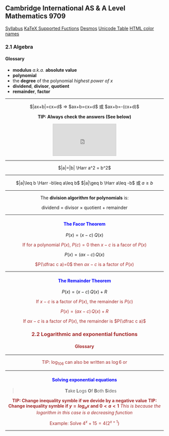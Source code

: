 Cambridge International AS & A Level
Mathematics 9709
-
[Syllabus](https://www.cambridgeinternational.org/Images/415060-2020-2022-syllabus.pdf)
[KaTeX Supported Fuctions](https://katex.org/docs/supported.html)
[Desmos](https://www.desmos.com/calculator)
[Unicode Table](https://unicode-table.com/en/)
[HTML color names](https://htmlcolorcodes.com/zh/yanse-ming/)

### 2.1 Algebra
#### Glossary
- **modulus** *a.k.a.* **absolute value**
- **polynomial**
- the **degree** of the polynomial
	*highest power of $x$*
- **dividend**, **divisor**, **quotient**
- **remainder**, **factor**

----
<center>$|ax+b|=cx+d$
=> $ax+b=cx+d$ 或 $ax+b=-(cx+d)$

**TIP: Always check the answers (See below)**
<iframe src="https://www.desmos.com/calculator/7nygjaejx0?embed" width="200px" height="100px" style="border: 1px solid #ccc" frameborder=0></iframe>

---
$|a|=|b| \Harr a^2 = b^2$

---
$|a|\leq b \Harr -b\leq a\leq b$
$|a|\geq b \Harr a\leq -b$ 或 $a\geq b$

---
The **division algorithm for polynomials** is:
<center>dividend = divisor × quotient + remainder</center>

---
#### <font color=blue>The Facor Theorem</font>
$P(x)=(x-c)\;Q(x)$

<font color=brown>If for a polynomial $P(x)$, $P(c)=0$ then $x-c$ is a facor of $P(x)$</font>

$P(x)=(ax-c)\,Q(x)$

<font color=brown>$P(\dfrac c a)=0$  then $ax-c$ is a factor of $P(x)$</font>

---
#### <font color=blue>The Remainder Theorem</font>
$P(x)=(x-c)\,Q(x)+R$

<font color=brown>If $x-c$ is a factor of $P(x)$, the remainder is $P(c)$

$P(x)=(ax-c)\,Q(x)+R$

<font color=brown>If $ax-c$ is a factor of $P(x)$, the remainder is $P(\dfrac c a)$

### 2.2 Logarithmic and exponential functions
#### Glossary

---
TIP: $\log_106$ can also be written as $\log6$ or  

---
#### <font color=blue>**Solving exponential equations**</font>
>**T**ake **L**ogs **O**f **B**oth **S**ides

**TIP: Change inequality symble if we devide by a negative value**
**TIP: Change inequality symble if $y=log_ax$ and $0<a<1$**
*This is because the logarithm in this case is a decreasing function*


Example:
Solve $4^x+15=4(2^{x+1})$

---
<!--stackedit_data:
eyJoaXN0b3J5IjpbMzkwMzQ1NTYwLDQyMTU3OTcyMiwxODA3Mz
M4MTcyLC01Mzk2NTY2NCwzMzYzMzc0NDAsLTU4MDg0MDQ3OSwt
MjA5MzEzMTg5NCw5NjU5MDc4NjcsODMxODgwOTQyLC0xNTM1NT
c0MDU3LC0xNjQ3Njg1OTA5LDkxNzU3MDM3OCwxMzY5NDczMjk2
LDE1OTE2Mzg5MDVdfQ==
-->